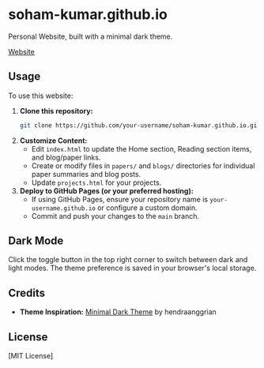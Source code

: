 # soham-kumar.github.io

Personal Website, built with a minimal dark theme.

[Website](your-website-link.com)

<!-- ## Features -->

<!-- *   **Minimal Dark Theme:** Clean and simple design inspired by the "Minimal Dark Theme" template. -->
<!-- *   **Dark Mode Toggle:** Easily switch between light and dark themes. -->
<!-- *   **Responsive Design:**  Works well on different screen sizes. -->
<!-- *   **Sections:** Home, Reading (Papers, Technical Books, Leisure, Blogs), Projects. -->
<!-- *   **Content Sliders:** Horizontal sliders for showcasing papers, books, and blogs in the Reading section. -->

## Usage

To use this website:

1.  **Clone this repository:**
    ```bash
    git clone https://github.com/your-username/soham-kumar.github.io.git
    ```
2.  **Customize Content:**
    *   Edit `index.html` to update the Home section, Reading section items, and blog/paper links.
    *   Create or modify files in `papers/` and `blogs/` directories for individual paper summaries and blog posts.
    *   Update `projects.html` for your projects.
3.  **Deploy to GitHub Pages (or your preferred hosting):**
    *   If using GitHub Pages, ensure your repository name is `your-username.github.io` or configure a custom domain.
    *   Commit and push your changes to the `main` branch.

## Dark Mode

Click the toggle button in the top right corner to switch between dark and light modes. The theme preference is saved in your browser's local storage.

## Credits

*   **Theme Inspiration:** [Minimal Dark Theme](https://github.com/hanggrian/minimal-dark-theme/) by hendraanggrian
<!-- *   **Slider Functionality:** Custom JavaScript implementation. -->

## License

[MIT License]